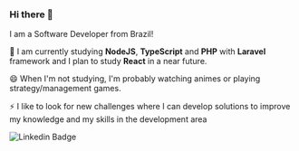 ### Hi there 👋

I am a Software Developer from Brazil!

🌱 I am currently studying **NodeJS**, **TypeScript** and **PHP** with **Laravel** framework and I plan to study **React** in a near future.

😄 When I'm not studying, I'm probably watching animes or playing strategy/management games.

⚡ I like to look for new challenges where I can develop solutions to improve my knowledge and my skills in the development area


![Linkedin Badge](https://img.shields.io/badge/-LinkedIn-blue?style=flat-square&logo=Linkedin&logoColor=white&link=https://www.linkedin.com/in/fabrício-cosati-973a69180/)
